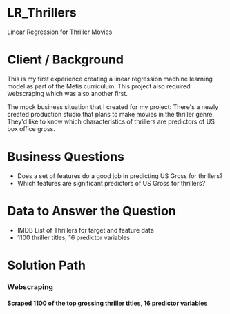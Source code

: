 # LR_Thrillers
Linear Regression for Thriller Movies

# Client / Background
This is my first experience creating a linear regression machine learning model as part of the Metis curriculum. This project also required webscraping which was also another first. 

The mock business situation that I created for my project: There's a newly created production studio that plans to make movies in the thriller genre. They'd like to know which characteristics of thrillers are predictors of US box office gross.

# Business Questions
- Does a set of features do a good job in predicting US Gross for thrillers?
- Which features are significant predictors of US Gross for thrillers?

# Data to Answer the Question
- IMDB List of Thrillers for target and feature data
- 1100 thriller titles, 16 predictor variables

# Solution Path
### Webscraping
#### Scraped 1100 of the top grossing thriller titles, 16 predictor variables
